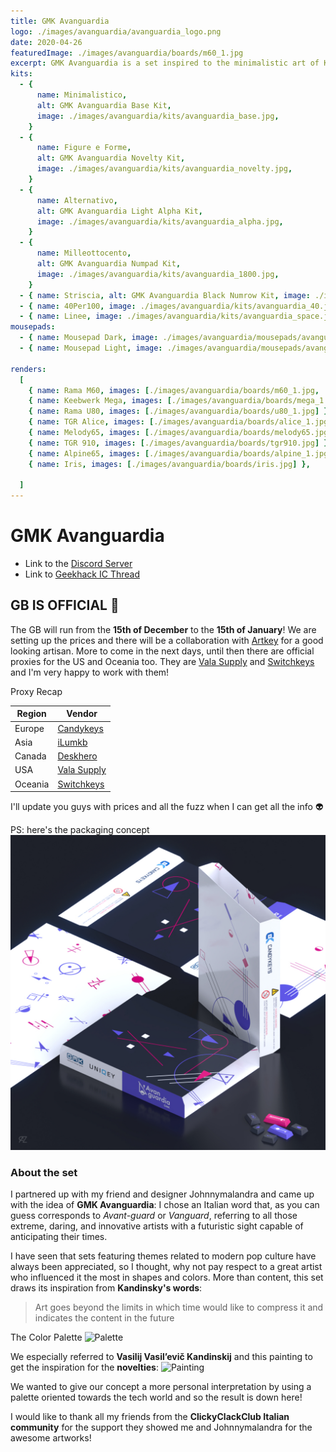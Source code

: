 ```yaml
---
title: GMK Avanguardia
logo: ./images/avanguardia/avanguardia_logo.png
date: 2020-04-26
featuredImage: ./images/avanguardia/boards/m60_1.jpg
excerpt: GMK Avanguardia is a set inspired to the minimalistic art of Kandinsky with a futuristic twist
kits:
  - {
      name: Minimalistico,
      alt: GMK Avanguardia Base Kit,
      image: ./images/avanguardia/kits/avanguardia_base.jpg,
    }
  - {
      name: Figure e Forme,
      alt: GMK Avanguardia Novelty Kit,
      image: ./images/avanguardia/kits/avanguardia_novelty.jpg,
    }
  - {
      name: Alternativo,
      alt: GMK Avanguardia Light Alpha Kit,
      image: ./images/avanguardia/kits/avanguardia_alpha.jpg,
    }
  - {
      name: Milleottocento,
      alt: GMK Avanguardia Numpad Kit,
      image: ./images/avanguardia/kits/avanguardia_1800.jpg,
    }
  - { name: Striscia, alt: GMK Avanguardia Black Numrow Kit, image: ./images/avanguardia/kits/avanguardia_num.jpg }
  - { name: 40Per100, image: ./images/avanguardia/kits/avanguardia_40.jpg }
  - { name: Linee, image: ./images/avanguardia/kits/avanguardia_space.jpg }
mousepads:
  - { name: Mousepad Dark, image: ./images/avanguardia/mousepads/avanguardia_mousepad_dark.jpg }
  - { name: Mousepad Light, image: ./images/avanguardia/mousepads/avanguardia_mousepad_light.jpg }

renders:
  [
    { name: Rama M60, images: [./images/avanguardia/boards/m60_1.jpg, ./images/avanguardia/boards/m60_2.jpg ] },
    { name: Keebwerk Mega, images: [./images/avanguardia/boards/mega_1.jpg, ./images/avanguardia/boards/mega_2.jpg, ./images/avanguardia/boards/mega_3.jpg ] },
    { name: Rama U80, images: [./images/avanguardia/boards/u80_1.jpg] },
    { name: TGR Alice, images: [./images/avanguardia/boards/alice_1.jpg] },
    { name: Melody65, images: [./images/avanguardia/boards/melody65.jpg] },
    { name: TGR 910, images: [./images/avanguardia/boards/tgr910.jpg] },
    { name: Alpine65, images: [./images/avanguardia/boards/alpine_1.jpg, ./images/avanguardia/boards/alpine_2.jpg ] },
    { name: Iris, images: [./images/avanguardia/boards/iris.jpg] },
    
  ]
---
```


# GMK Avanguardia

- Link to the [Discord Server](https://discord.gg/Mn2Ty3y)
- Link to [Geekhack IC Thread](https://geekhack.org/index.php?topic=105981.0)

## GB IS OFFICIAL 🥳

The GB will run from the **15th of December** to the **15th of January**!
We are setting up the prices and there will be a collaboration with [Artkey](https://artkeyuniverse.com/) for a good looking artisan.
More to come in the next days, until then there are official proxies for the US and Oceania too. They are [Vala Supply](https://vala.supply/) and [Switchkeys](https://www.switchkeys.com.au/) and I'm very happy to work with them!

Proxy Recap

| Region    | Vendor                               |
| --------- | ------------------------------------ |
| Europe    | [Candykeys](https://candykeys.com/)  |
| Asia      | [iLumkb](https://ilumkb.com/)        |
| Canada    | [Deskhero](https://www.deskhero.ca/) |
| USA       | [Vala Supply](https://vala.supply/)  |
| Oceania   | [Switchkeys](https://www.switchkeys.com.au/)  |

I'll update you guys with prices and all the fuzz when I can get all the info 👽

PS: here's the packaging concept
![GMK Avanguardia Packaging](./images/avanguardia/packaging.jpg)

### About the set

I partnered up with my friend and designer Johnnymalandra and came up with the idea of **GMK Avanguardia**:
I chose an Italian word that, as you can guess corresponds to _Avant-guard_ or _Vanguard_,
referring to all those extreme, daring, and innovative artists with a futuristic sight capable of anticipating their times.

I have seen that sets featuring themes related to modern pop culture have always been appreciated, so I thought, why not pay respect to a great artist who influenced it the most in shapes and colors.
More than content, this set draws its inspiration from **Kandinsky's words**:

> Art goes beyond the limits in which time would like to compress it and indicates the content in the future

The Color Palette
![Palette](https://i.imgur.com/r1Pl3t8.jpg)

We especially referred to **Vasilij Vasil’evič Kandinskij** and this painting to get the inspiration for the **novelties**:
![Painting](https://i.imgur.com/ND7672H.png)

We wanted to give our concept a more personal interpretation by using a palette oriented towards the tech world and so the result is down here!

I would like to thank all my friends from the **ClickyClackClub Italian community** for the support they showed me and Johnnymalandra for the awesome artworks!
